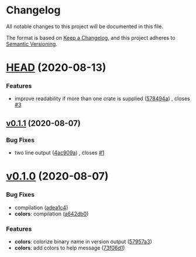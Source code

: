 # Changelog

All notable changes to this project will be documented in this file.

The format is based on [Keep a Changelog](https://keepachangelog.com/en/1.0.0/), and this project adheres to [Semantic Versioning](https://semver.org/spec/v2.0.0.html).

# [HEAD](https://github.com/SirWindfield/cargo-free/compare/v0.1.1...HEAD) (2020-08-13)

### Features

- improve readability if more than one crate is supplied ([578494a](https://github.com/SirWindfield/cargo-free/commit/578494aaa18c9439bede97b196d59fea41a24045)) , closes [#3](https://github.com/SirWindfield/cargo-free/issues/3)

## [v0.1.1](https://github.com/SirWindfield/cargo-free/compare/v0.1.0...v0.1.1) (2020-08-07)

### Bug Fixes

- two line output ([4ac909a](https://github.com/SirWindfield/cargo-free/commit/4ac909a67359710c81c8d7a0fa66ae7ed376a5df)) , closes [#1](https://github.com/SirWindfield/cargo-free/issues/1)

# [v0.1.0](https://github.com/SirWindfield/cargo-free/compare/v0.0.0...v0.1.0) (2020-08-07)

### Bug Fixes

- compilation ([adea1c4](https://github.com/SirWindfield/cargo-free/commit/adea1c424be12e6a223310f7165e7dfe246caa21))
- **colors**: compilation ([a642db0](https://github.com/SirWindfield/cargo-free/commit/a642db09eede7ee6d8524cf9b8010cae2c7581e4))

### Features

- **colors**: colorize binary name in version output ([57957a3](https://github.com/SirWindfield/cargo-free/commit/57957a3a9a1132c6ae1e5793c345543bb28262b7))
- **colors**: add colors to help message ([73f06d1](https://github.com/SirWindfield/cargo-free/commit/73f06d1aa803bbf2f2b2dcc8c24144d1a907beba))
